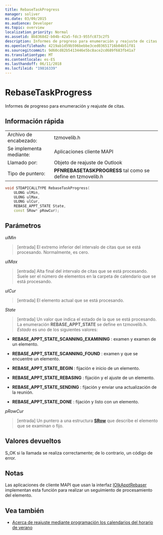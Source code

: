 ```yaml
---
title: RebaseTaskProgress
manager: soliver
ms.date: 03/09/2015
ms.audience: Developer
ms.topic: overview
localization_priority: Normal
ms.assetid: 8b8368d2-b04b-42a5-fdc3-955fc873c2f5
description: Informes de progreso para enumeración y reajuste de citas.
ms.openlocfilehash: 4219ab1d59b596bebbe3ced03651716b04b51f81
ms.sourcegitcommit: 9d60cd82b5413446e5bc8ace2cd689f683fb41a7
ms.translationtype: MT
ms.contentlocale: es-ES
ms.lasthandoff: 06/11/2018
ms.locfileid: "19816339"
---
```

# <a name="rebasetaskprogress"></a>RebaseTaskProgress

Informes de progreso para enumeración y reajuste de citas.
  
## <a name="quick-info"></a>Información rápida

|||
|:-----|:-----|
|Archivo de encabezado:  <br/> |tzmovelib.h  <br/> |
|Se implementa mediante:  <br/> |Aplicaciones cliente MAPI  <br/> |
|Llamado por:  <br/> |Objeto de reajuste de Outlook  <br/> |
|Tipo de puntero:  <br/> |**PFNREBASETASKPROGRESS** tal como se define en tzmovelib.h  <br/> |
   
```cpp
void STDAPICALLTYPE RebaseTaskProgress(  
    ULONG ulMin, 
    ULONG ulMax, 
    ULONG ulCur, 
    REBASE_APPT_STATE State, 
    const SRow* pRowCur); 

```

## <a name="parameters"></a>Parámetros

_ulMin_
  
> [entrada] El extremo inferior del intervalo de citas que se está procesando. Normalmente, es cero.
    
_ulMax_
  
> [entrada] Alta final del intervalo de citas que se está procesando. Suele ser el número de elementos en la carpeta de calendario que se está procesando.
    
_ulCur_
  
> [entrada] El elemento actual que se está procesando.
    
_State_
  
> [entrada] Un valor que indica el estado de la que se está procesando. La enumeración **REBASE_APPT_STATE** se define en tzmovelib.h.  _Estado_ es uno de los siguientes valores: 
    
   - **REBASE_APPT_STATE_SCANNING_EXAMINING** : examen y examen de un elemento. 
    
   - **REBASE_APPT_STATE_SCANNING_FOUND** : examen y que se encuentre un elemento. 
    
   - **REBASE_APPT_STATE_BEGIN** : fijación e inicio de un elemento. 
    
   - **REBASE_APPT_STATE_REBASING** : fijación y el ajuste de un elemento. 
    
   - **REBASE_APPT_STATE_SENDING** : fijación y enviar una actualización de la reunión. 
    
   - **REBASE_APPT_STATE_DONE** : fijación y listo con un elemento. 
    
_pRowCur_
  
> [entrada] Un puntero a una estructura **[SRow](http://msdn.microsoft.com/library/369c2d5c-8c2b-4314-9cb2-aaa89580aa2b%28Office.15%29.aspx)** que describe el elemento que se examinan o fijo. 
    
## <a name="return-values"></a>Valores devueltos

S_OK si la llamada se realiza correctamente; de lo contrario, un código de error.
  
## <a name="remarks"></a>Notas

Las aplicaciones de cliente MAPI que usan la interfaz [IOlkApptRebaser](iolkapptrebaser.md) implementan esta función para realizar un seguimiento de procesamiento del elemento. 
  
## <a name="see-also"></a>Vea también

- [Acerca de reajuste mediante programación los calendarios del horario de verano](about-rebasing-calendars-programmatically-for-daylight-saving-time.md)

